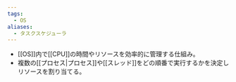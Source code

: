```yaml
---
tags:
  - OS
aliases:
  - タスクスケジューラ
---
```

- [[OS]]内で[[CPU]]の時間やリソースを効率的に管理する仕組み。
- 複数の[[プロセス|プロセス]]や[[スレッド]]をどの順番で実行するかを決定しリソースを割り当てる。